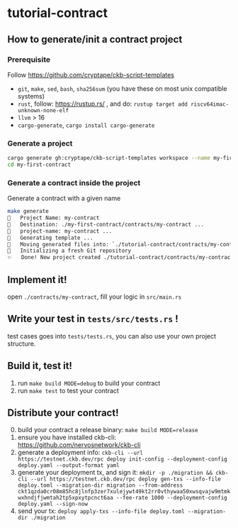 # tutorial-contract

## How to generate/init a contract project

### Prerequisite

Follow https://github.com/cryptape/ckb-script-templates

- `git`, `make`, `sed`, `bash`, `sha256sum` (you have these on most unix compatible systems)
- `rust`, follow: https://rustup.rs/ , and do: `rustup target add riscv64imac-unknown-none-elf`
- `llvm` > 16
- `cargo-generate`, `cargo install cargo-generate`

### Generate a project

```bash
cargo generate gh:cryptape/ckb-script-templates workspace --name my-first-contract
cd my-first-contract
```

### Generate a contract inside the project

Generate a contract with a given name

```bash
make generate
🤷   Project Name: my-contract
🔧   Destination: ./my-first-contract/contracts/my-contract ...
🔧   project-name: my-contract ...
🔧   Generating template ...
🔧   Moving generated files into: `./tutorial-contract/contracts/my-contract`...
🔧   Initializing a fresh Git repository
✨   Done! New project created ./tutorial-contract/contracts/my-contract
```

## Implement it!

open `./contracts/my-contract`, fill your logic in `src/main.rs`

## Write your test in `tests/src/tests.rs` !

test cases goes into `tests/tests.rs`, you can also use your own project structure.

## Build it, test it!

1. run `make build MODE=debug` to build your contract
2. run `make test` to test your contract

## Distribute your contract!

0. build your contract a release binary: `make build MODE=release`
1. ensure you have installed ckb-cli: https://github.com/nervosnetwork/ckb-cli
2. generate a deployment info: `ckb-cli --url https://testnet.ckb.dev/rpc deploy init-config --deployment-config deploy.yaml --output-format yaml`
3. generate your deployment tx, and sign it: `mkdir -p ./migration && ckb-cli --url https://testnet.ckb.dev/rpc deploy gen-txs --info-file deploy.toml --migration-dir migration --from-address ckt1qzda0cr08m85hc8jlnfp3zer7xulejywt49kt2rr0vthywaa50xwsqvajw9mtmkwxhndjfjwmtah2tp5xpxytpcnct6aa --fee-rate 1000 --deployment-config deploy.yaml --sign-now`
4. send your tx: `deploy apply-txs --info-file deploy.toml --migration-dir ./migration`
